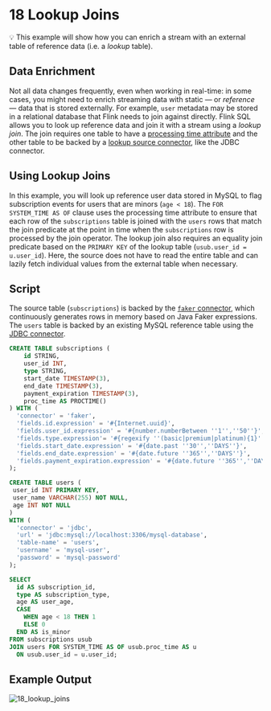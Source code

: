 # 18 Lookup Joins

:bulb: This example will show how you can enrich a stream with an external table of reference data (i.e. a _lookup_ table).

## Data Enrichment

Not all data changes frequently, even when working in real-time: in some cases, you might need to enrich streaming data with static — or _reference_ — data that is stored externally.
For example, `user` metadata may be stored in a relational database that Flink needs to join against directly.
Flink SQL allows you to look up reference data and join it with a stream using a _lookup join_. The join requires one table to have a [processing time attribute](https://docs.ververica.com/user_guide/sql_development/table_view.html#processing-time-attributes) and the other table to be backed by a [lookup source connector](https://docs.ververica.com/user_guide/sql_development/connectors.html#id1), like the JDBC connector.

## Using Lookup Joins

In this example, you will look up reference user data stored in MySQL to flag subscription events for users that are minors (`age < 18`). The `FOR SYSTEM_TIME AS OF` clause uses the processing time attribute to ensure that each row of the `subscriptions` table is joined with the `users` rows that match the join predicate at the point in time when the `subscriptions` row is processed by the join operator. The lookup join also requires an equality join predicate based on the `PRIMARY KEY` of the lookup table (`usub.user_id = u.user_id`). Here, the source does not have to read the entire table and can lazily fetch individual values from the external table when necessary.

## Script

The source table (`subscriptions`) is backed by the [`faker` connector](https://github.com/knaufk/flink-faker), which continuously generates rows in memory based on Java Faker expressions. The `users` table is backed by an existing MySQL reference table using the [JDBC connector](https://ci.apache.org/projects/flink/flink-docs-stable/dev/table/connectors/jdbc.html).

```sql
CREATE TABLE subscriptions ( 
    id STRING,
    user_id INT,
    type STRING,
    start_date TIMESTAMP(3),
    end_date TIMESTAMP(3),
    payment_expiration TIMESTAMP(3),
    proc_time AS PROCTIME()
) WITH (
  'connector' = 'faker',
  'fields.id.expression' = '#{Internet.uuid}', 
  'fields.user_id.expression' = '#{number.numberBetween ''1'',''50''}',
  'fields.type.expression'= '#{regexify ''(basic|premium|platinum){1}''}',
  'fields.start_date.expression' = '#{date.past ''30'',''DAYS''}',
  'fields.end_date.expression' = '#{date.future ''365'',''DAYS''}',
  'fields.payment_expiration.expression' = '#{date.future ''365'',''DAYS''}'
);

CREATE TABLE users (
 user_id INT PRIMARY KEY,
 user_name VARCHAR(255) NOT NULL, 
 age INT NOT NULL
)
WITH (
  'connector' = 'jdbc', 
  'url' = 'jdbc:mysql://localhost:3306/mysql-database', 
  'table-name' = 'users', 
  'username' = 'mysql-user', 
  'password' = 'mysql-password'
);

SELECT 
  id AS subscription_id,
  type AS subscription_type,
  age AS user_age,
  CASE 
    WHEN age < 18 THEN 1
    ELSE 0
  END AS is_minor
FROM subscriptions usub
JOIN users FOR SYSTEM_TIME AS OF usub.proc_time AS u
  ON usub.user_id = u.user_id;
```

## Example Output

![18_lookup_joins](https://user-images.githubusercontent.com/23521087/102645588-fcdeea80-4162-11eb-8581-55a06ea82518.png)
